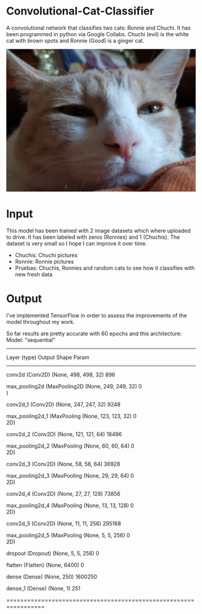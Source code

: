 # Convolutional-Cat-Classifier
A convolutional network that classifies two cats: Ronnie and Chuchi. It has been programmed in python via Google Collabs.
Chuchi (evil) is the white cat with brown spots and Ronnie (Good) is a ginger cat.
 
![alt text](https://github.com/bipbopbup/Convolutional-Cat-Classifier/blob/38db21306f994b11598975affd5bb19f4b625cbe/Gatingos/Chuchis/photo_2020-09-04_14-52-26.jpg)

# Input
This model has been trained with 2 image datasets which where uploaded to drive. It has been labeled with zeros (Ronnies) and 1 (Chuchis). The dataset is very small so I hope I can improve it over time.
- Chuchis: Chuchi pictures
- Ronnie: Ronnie pictures
- Pruebas: Chuchis, Ronnies and random cats to see how it classifies with new fresh data

# Output
I've implemented TensorFlow in order to assess the improvements of the model throughout my work.

So far results are pretty accurate with 60 epochs and this architecture:
Model: "sequential"
_________________________________________________________________
 Layer (type)                Output Shape              Param  
_________________________________________________________________
 conv2d (Conv2D)             (None, 498, 498, 32)      896       
                                                                 
 max_pooling2d (MaxPooling2D  (None, 249, 249, 32)     0         
 )                                                               
                                                                 
 conv2d_1 (Conv2D)           (None, 247, 247, 32)      9248      
                                                                 
 max_pooling2d_1 (MaxPooling  (None, 123, 123, 32)     0         
 2D)                                                             
                                                                 
 conv2d_2 (Conv2D)           (None, 121, 121, 64)      18496     
                                                                 
 max_pooling2d_2 (MaxPooling  (None, 60, 60, 64)       0         
 2D)                                                             
                                                                 
 conv2d_3 (Conv2D)           (None, 58, 58, 64)        36928     
                                                                 
 max_pooling2d_3 (MaxPooling  (None, 29, 29, 64)       0         
 2D)                                                             
                                                                 
 conv2d_4 (Conv2D)           (None, 27, 27, 128)       73856     
                                                                 
 max_pooling2d_4 (MaxPooling  (None, 13, 13, 128)      0         
 2D)                                                             
                                                                 
 conv2d_5 (Conv2D)           (None, 11, 11, 256)       295168    
                                                                 
 max_pooling2d_5 (MaxPooling  (None, 5, 5, 256)        0         
 2D)                                                             
                                                                 
 dropout (Dropout)           (None, 5, 5, 256)         0         
                                                                 
 flatten (Flatten)           (None, 6400)              0         
                                                                 
 dense (Dense)               (None, 250)               1600250   
                                                                 
 dense_1 (Dense)             (None, 1)                 251       
                                                                 
=================================================================
